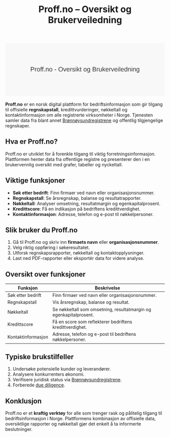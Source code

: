 ﻿---
title: "Proff.no – Oversikt og Brukerveiledning"
seoTitle: "Proff.no “ Oversikt og Brukerveiledning"
meta_description: '![Proff.no “ Oversikt og Brukerveiledning](proff-no-image.svg)'
slug: proff-no
type: blog
layout: pages/single
---

![Proff.no “ Oversikt og Brukerveiledning](proff-no-image.svg)

**Proff.no** er en norsk digital plattform for bedriftsinformasjon som gir tilgang til offisielle **regnskapstall**, kredittvurderinger, nøkkeltall og kontaktinformasjon om alle registrerte virksomheter i Norge. Tjenesten samler data fra blant annet [Brønnøysundregistrene](/blogs/regnskap/bronnoysundregistrene "Brønnøysundregistrene “ Offentlig register for norske bedrifter") og offentlig tilgjengelige regnskaper.

## Hva er Proff.no?

Proff.no er utviklet for å forenkle tilgang til viktig forretningsinformasjon. Plattformen henter data fra offentlige registre og presenterer den i en brukervennlig oversikt med grafer, tabeller og nyckeltall.

## Viktige funksjoner

* **Søk etter bedrift**: Finn firmaer ved navn eller organisasjonsnummer.
* **Regnskapstall**: Se årsregnskap, balanse og resultatrapporter.
* **Nøkkeltall**: Analyser omsetning, resultatmargin og egenkapitalprosent.
* **Kredittscore**: Få en indikasjon på bedriftens kredittverdighet.
* **Kontaktinformasjon**: Adresse, telefon og e-post til nøkkelpersoner.

## Slik bruker du Proff.no

1. Gå til Proff.no og skriv inn **firmaets navn** eller **organisasjonsnummer**.
2. Velg riktig oppføring i søkeresultatet.
3. Utforsk regnskapsrapporter, nøkkeltall og kontaktopplysninger.
4. Last ned PDF-rapporter eller eksportér data for videre analyse.

## Oversikt over funksjoner

| **Funksjon**           | **Beskrivelse**                                                                 |
|------------------------|---------------------------------------------------------------------------------|
| Søk etter bedrift      | Finn firmaer ved navn eller organisasjonsnummer.                                |
| Regnskapstall          | Vis årsregnskap, balanse og resultat.                                           |
| Nøkkeltall             | Se nøkkeltall som omsetning, resultatmargin og egenkapitalprosent.             |
| Kredittscore           | Få en score som reflekterer bedriftens kredittverdighet.                        |
| Kontaktinformasjon     | Adresse, telefon og e-post til bedriftens nøkkelpersoner.                       |

## Typiske brukstilfeller

1. Undersøke potensielle kunder og leverandører.
2. Analysere konkurrenters økonomi.
3. Verifisere juridisk status via [Brønnøysundregistrene](/blogs/regnskap/bronnoysundregistrene "Brønnøysundregistrene “ Offentlig register for norske bedrifter").
4. Forberede [due diligence](/blogs/regnskap/due-diligence "Due Diligence “ En Guide til Risiko- og Sårbarhetsanalyse").

## Konklusjon

Proff.no er et **kraftig verktøy** for alle som trenger rask og pålitelig tilgang til bedriftsinformasjon i Norge. Plattformens kombinasjon av offisielle data, oversiktlige rapporter og nøkkeltall gjør det enkelt å ta informerte beslutninger.










